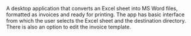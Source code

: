A desktop application that converts an Excel sheet into MS Word files, formatted as invoices and ready for printing. The app has basic interface from which the user selects the Excel sheet and the destination directory. There is also an option to edit the invoice template.

